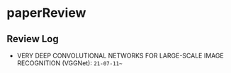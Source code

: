 # paperReview

## Review Log  

  - VERY DEEP CONVOLUTIONAL NETWORKS FOR LARGE-SCALE IMAGE RECOGNITION (VGGNet): ```21-07-11~```
